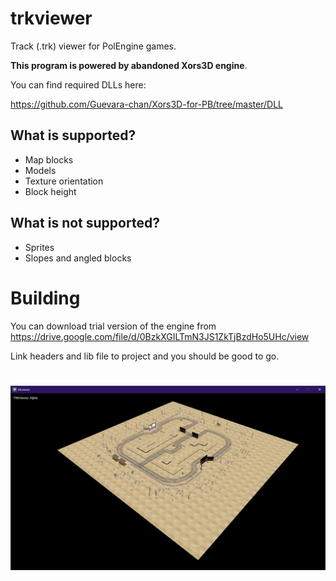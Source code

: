 # trkviewer
 Track (.trk) viewer for PolEngine games.

**This program is powered by abandoned Xors3D engine**.

You can find required DLLs here: 

https://github.com/Guevara-chan/Xors3D-for-PB/tree/master/DLL

## What is supported?
- Map blocks
- Models
- Texture orientation
- Block height

## What is not supported?
- Sprites
- Slopes and angled blocks


# Building
You can download trial version of the engine from
https://drive.google.com/file/d/0BzkXGILTmN3JS1ZkTjBzdHo5UHc/view

Link headers and lib file to project and you should be good to go.

#
![Preview](preview.png)

